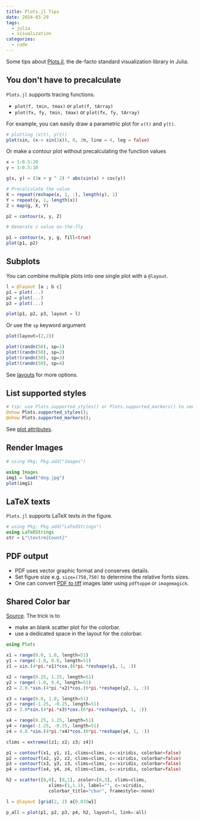 ```yaml
---
title: Plots.jl Tips
date: 2024-03-29
tags:
  - julia
  - visualization
categories:
  - code
---
```


Some tips about [Plots.jl](https://docs.juliaplots.org/stable/), the de-facto standard visualization library in Julia.

## You don't have to precalculate

`Plots.jl` supports tracing functions.

- `plot(f, tmin, tmax)` or `plot(f, tArray)`
- `plot(fx, fy, tmin, tmax)` or `plot(fx, fy, tArray)`

For example, you can easily draw a parametric plot for `x(t)` and `y(t)`.

```julia
# plotting (x(t), y(t))
plot(sin, (x-> sin(2x)), 0, 2π, line = 4, leg = false)
```

Or make a contour plot without precalculating the function values

```julia
x = 1:0.5:20
y = 1:0.5:10

g(x, y) = (3x + y ^ 2) * abs(sin(x) + cos(y))

# Precalculate the value
X = repeat(reshape(x, 1, :), length(y), 1)
Y = repeat(y, 1, length(x))
Z = map(g, X, Y)

p2 = contour(x, y, Z)

# Generate z value on-the-fly

p1 = contour(x, y, g, fill=true)
plot(p1, p2)
```


## Subplots

You can combine multiple plots into one single plot with a `@layout`.

```julia
l = @layout [a ; b c]
p1 = plot(...)
p2 = plot(...)
p3 = plot(...)

plot(p1, p2, p3, layout = l)
```

Or use the `sp` keyword argument

```julia
plot(layout=(2,2))

plot!(randn(50), sp=1)
plot!(randn(50), sp=2)
plot!(randn(50), sp=3)
plot!(randn(50), sp=4)
```

See [layouts](http://docs.juliaplots.org/latest/layouts/#layouts) for more options.

## List supported styles

```julia
# tip: use Plots.supported_styles() or Plots.supported_markers() to see which line styles or marker shapes you can use
@show Plots.supported_styles();
@show Plots.supported_markers();
```

See [plot attributes](http://docs.juliaplots.org/latest/attributes/).

## Render Images

```julia
# using Pkg; Pkg.add("Images")

using Images
img1 = load("dog.jpg")
plot(img1)
```

## LaTeX texts

`Plots.jl` supports LaTeX texts in the figure.

```julia
# using Pkg; Pkg.add("LaTeXStrings")
using LaTeXStrings
str = L"\textrm{Count}"
```

## PDF output

- PDF uses vector graphic format and conserves details.
- Set figure size e.g. `size=(750,750)` to determine the relative fonts sizes.
- One can convert [PDF to tiff](../../applications/research/PDF-to-tiff.md) images later using `pdftoppm` or `imagemagick`.

## Shared Color bar

[Source](https://discourse.julialang.org/t/plots-jl-shared-colorbar-with-subplots/47269/4). The trick is to
- make an blank scatter plot for the colorbar.
- use a dedicated space in the layout for the colorbar.

```julia
using Plots

x1 = range(0.0, 1.0, length=51)
y1 = range(-1.0, 0.0, length=51)
z1 = sin.(4*pi.*x1)*cos.(6*pi.*reshape(y1, 1, :))

x2 = range(0.25, 1.25, length=51)
y2 = range(-1.0, 0.0, length=51)
z2 = 2.0.*sin.(4*pi.*x2)*cos.(6*pi.*reshape(y2, 1, :))

x3 = range(0.0, 1.0, length=51)
y3 = range(-1.25, -0.25, length=51)
z3 = 3.0*sin.(4*pi.*x3)*cos.(6*pi.*reshape(y3, 1, :))

x4 = range(0.25, 1.25, length=51)
y4 = range(-1.25, -0.25, length=51)
z4 = 4.0.*sin.(4*pi.*x4)*cos.(6*pi.*reshape(y4, 1, :))

clims = extrema([z1; z2; z3; z4])

p1 = contourf(x1, y1, z1, clims=clims, c=:viridis, colorbar=false)
p2 = contourf(x2, y2, z2, clims=clims, c=:viridis, colorbar=false)
p3 = contourf(x3, y3, z3, clims=clims, c=:viridis, colorbar=false)
p4 = contourf(x4, y4, z4, clims=clims, c=:viridis, colorbar=false)

h2 = scatter([0,0], [0,1], zcolor=[0,3], clims=clims,
                xlims=(1,1.1), label="", c=:viridis,
                colorbar_title="cbar", framestyle=:none)

l = @layout [grid(2, 2) a{0.035w}]

p_all = plot(p1, p2, p3, p4, h2, layout=l, link=:all)
```
